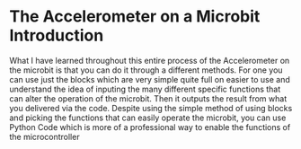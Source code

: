 # The Accelerometer on a Microbit Introduction
What I have learned throughout this entire process of the Accelerometer on the microbit is that you can do it through a different methods. For one you can use just the blocks which are very simple quite full on easier to use and understand the idea of inputing the many different specific functions that can alter the operation of the microbit. Then it outputs the result from what you delivered via the code. Despite using the simple method of using blocks and picking the functions that can easily operate the microbit, you can use Python Code which is more of a professional way to enable the functions of the microcontroller
